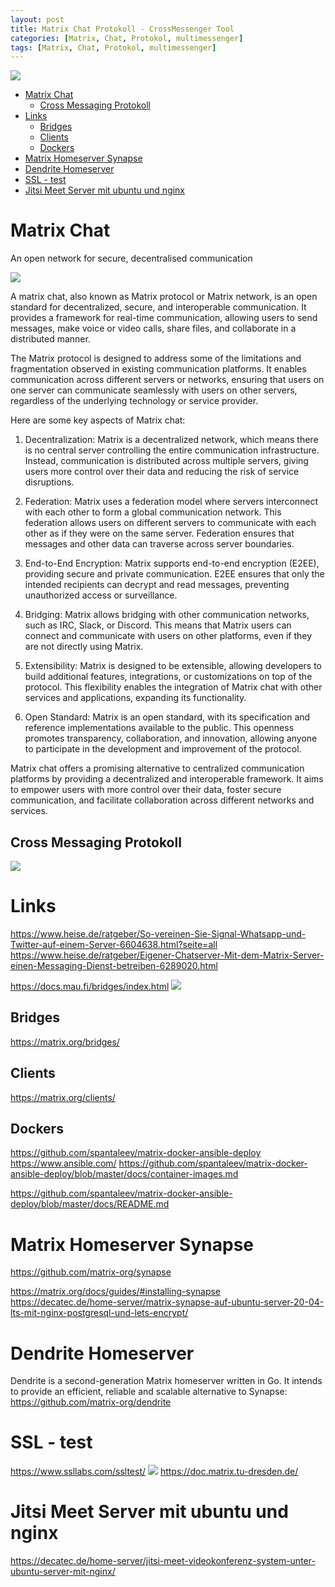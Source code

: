 ```yaml
---
layout: post
title: Matrix Chat Protokoll - CrossMessenger Tool
categories: [Matrix, Chat, Protokol, multimessenger]
tags: [Matrix, Chat, Protokol, multimessenger]
--- 
```


![](../pics/20230706133405_matrix.png)
- [Matrix Chat](#matrix-chat)
  - [Cross Messaging Protokoll](#cross-messaging-protokoll)
- [Links](#links)
  - [Bridges](#bridges)
  - [Clients](#clients)
  - [Dockers](#dockers)
- [Matrix Homeserver Synapse](#matrix-homeserver-synapse)
- [Dendrite Homeserver](#dendrite-homeserver)
- [SSL - test](#ssl---test)
- [Jitsi Meet Server mit ubuntu und nginx](#jitsi-meet-server-mit-ubuntu-und-nginx)

# Matrix Chat 
An open network for secure, decentralised communication

![](../pic/20230706133326_matrix.png)

A matrix chat, also known as Matrix protocol or Matrix network, is an open standard for decentralized, secure, and interoperable communication. It provides a framework for real-time communication, allowing users to send messages, make voice or video calls, share files, and collaborate in a distributed manner.

The Matrix protocol is designed to address some of the limitations and fragmentation observed in existing communication platforms. It enables communication across different servers or networks, ensuring that users on one server can communicate seamlessly with users on other servers, regardless of the underlying technology or service provider.

Here are some key aspects of Matrix chat:

1. Decentralization: Matrix is a decentralized network, which means there is no central server controlling the entire communication infrastructure. Instead, communication is distributed across multiple servers, giving users more control over their data and reducing the risk of service disruptions.

2. Federation: Matrix uses a federation model where servers interconnect with each other to form a global communication network. This federation allows users on different servers to communicate with each other as if they were on the same server. Federation ensures that messages and other data can traverse across server boundaries.

3. End-to-End Encryption: Matrix supports end-to-end encryption (E2EE), providing secure and private communication. E2EE ensures that only the intended recipients can decrypt and read messages, preventing unauthorized access or surveillance.

4. Bridging: Matrix allows bridging with other communication networks, such as IRC, Slack, or Discord. This means that Matrix users can connect and communicate with users on other platforms, even if they are not directly using Matrix.

5. Extensibility: Matrix is designed to be extensible, allowing developers to build additional features, integrations, or customizations on top of the protocol. This flexibility enables the integration of Matrix chat with other services and applications, expanding its functionality.

6. Open Standard: Matrix is an open standard, with its specification and reference implementations available to the public. This openness promotes transparency, collaboration, and innovation, allowing anyone to participate in the development and improvement of the protocol.

Matrix chat offers a promising alternative to centralized communication platforms by providing a decentralized and interoperable framework. It aims to empower users with more control over their data, foster secure communication, and facilitate collaboration across different networks and services.

## Cross Messaging Protokoll 
![](../pics/20230705144519_matrix_cross_messaging.png)
# Links

https://www.heise.de/ratgeber/So-vereinen-Sie-Signal-Whatsapp-und-Twitter-auf-einem-Server-6604638.html?seite=all
https://www.heise.de/ratgeber/Eigener-Chatserver-Mit-dem-Matrix-Server-einen-Messaging-Dienst-betreiben-6289020.html

https://docs.mau.fi/bridges/index.html
![](../pics/20230705144734_matrix_bridges.png)
## Bridges 
<https://matrix.org/bridges/>
## Clients 
<https://matrix.org/clients/>

## Dockers 
https://github.com/spantaleev/matrix-docker-ansible-deploy
https://www.ansible.com/
https://github.com/spantaleev/matrix-docker-ansible-deploy/blob/master/docs/container-images.md

https://github.com/spantaleev/matrix-docker-ansible-deploy/blob/master/docs/README.md

# Matrix Homeserver Synapse 
https://github.com/matrix-org/synapse

https://matrix.org/docs/guides/#installing-synapse
https://decatec.de/home-server/matrix-synapse-auf-ubuntu-server-20-04-lts-mit-nginx-postgresql-und-lets-encrypt/

# Dendrite Homeserver
Dendrite is a second-generation Matrix homeserver written in Go. It intends to provide an efficient, reliable and scalable alternative to Synapse:
https://github.com/matrix-org/dendrite 

# SSL - test 
https://www.ssllabs.com/ssltest/
![](../pics/20230705144644_matrix_tudarmstadt.png)
https://doc.matrix.tu-dresden.de/

# Jitsi Meet Server mit ubuntu und nginx
<https://decatec.de/home-server/jitsi-meet-videokonferenz-system-unter-ubuntu-server-mit-nginx/>